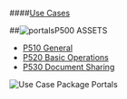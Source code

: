 ####[Use Cases](https://github.com/massiveart/sulu-docs/tree/master/use-cases "Index of Use Cases")

##![portals](https://raw.github.com/massiveart/sulu-docs/master/use-cases/images/package-assets.png)P500 ASSETS

* [P510 General](https://github.com/massiveart/sulu-docs/tree/master/use-cases/p500/p510 "P510 General")
* [P520 Basic Operations](https://github.com/massiveart/sulu-docs/tree/master/use-cases/p500/p520 "P520 Basic Operations")
* [P530 Document Sharing](https://github.com/massiveart/sulu-docs/tree/master/use-cases/p500/p530 "P530 Document Sharing")

![Use Case Package Portals](https://raw.github.com/massiveart/sulu-docs/master/use-cases/images/package-assets-detail.png)